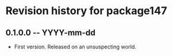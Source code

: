 # Revision history for package147

## 0.1.0.0 -- YYYY-mm-dd

* First version. Released on an unsuspecting world.
